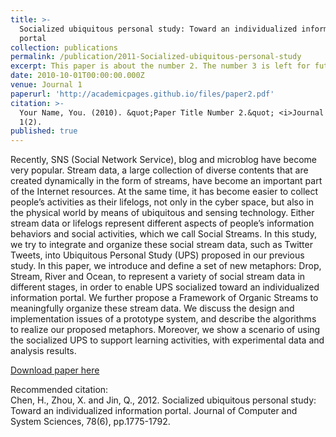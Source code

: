 ```yaml
---
title: >-
  Socialized ubiquitous personal study: Toward an individualized information
  portal
collection: publications
permalink: /publication/2011-Socialized-ubiquitous-personal-study
excerpt: This paper is about the number 2. The number 3 is left for future work.
date: 2010-10-01T00:00:00.000Z
venue: Journal 1
paperurl: 'http://academicpages.github.io/files/paper2.pdf'
citation: >-
  Your Name, You. (2010). &quot;Paper Title Number 2.&quot; <i>Journal 1</i>.
  1(2).
published: true
---
```

Recently, SNS (Social Network Service), blog and microblog have become very popular. Stream data, a large collection of diverse contents that are created dynamically in the form of streams, have become an important part of the Internet resources. At the same time, it has become easier to collect peopleʼs activities as their lifelogs, not only in the cyber space, but also in the physical world by means of ubiquitous and sensing technology. Either stream data or lifelogs represent different aspects of peopleʼs information behaviors and social activities, which we call Social Streams. In this study, we try to integrate and organize these social stream data, such as Twitter Tweets, into Ubiquitous Personal Study (UPS) proposed in our previous study. In this paper, we introduce and define a set of new metaphors: Drop, Stream, River and Ocean, to represent a variety of social stream data in different stages, in order to enable UPS socialized toward an individualized information portal. We further propose a Framework of Organic Streams to meaningfully organize these stream data. We discuss the design and implementation issues of a prototype system, and describe the algorithms to realize our proposed metaphors. Moreover, we show a scenario of using the socialized UPS to support learning activities, with experimental data and analysis results.

[Download paper here](https://www.sciencedirect.com/science/article/pii/S0022000011001425/pdf?md5=d11d020fd95be99185f19622757e3fe6&isDTMRedir=Y&pid=1-s2.0-S0022000011001425-main.pdf&_valck=1)

Recommended citation:   
Chen, H., Zhou, X. and Jin, Q., 2012. Socialized ubiquitous personal study: Toward an individualized information portal. Journal of Computer and System Sciences, 78(6), pp.1775-1792.

